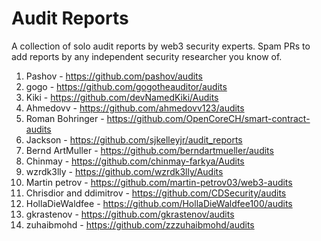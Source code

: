 # Audit Reports

A collection of solo audit reports by web3 security experts. Spam PRs to add reports by any independent security researcher you know of.

1. Pashov - https://github.com/pashov/audits
2. gogo - https://github.com/gogotheauditor/audits
3. Kiki - https://github.com/devNamedKiki/Audits
4. Ahmedovv - https://github.com/ahmedovv123/audits
5. Roman Bohringer - https://github.com/OpenCoreCH/smart-contract-audits
6. Jackson - https://github.com/sjkelleyjr/audit_reports
7. Bernd ArtMuller - https://github.com/berndartmueller/audits
8. Chinmay - https://github.com/chinmay-farkya/Audits
9. wzrdk3lly - https://github.com/wzrdk3lly/Audits
10. Martin petrov - https://github.com/martin-petrov03/web3-audits
11. Chrisdior and ddimitrov - https://github.com/CDSecurity/audits
12. HollaDieWaldfee - https://github.com/HollaDieWaldfee100/audits
13. gkrastenov - https://github.com/gkrastenov/audits
14. zuhaibmohd - https://github.com/zzzuhaibmohd/audits
